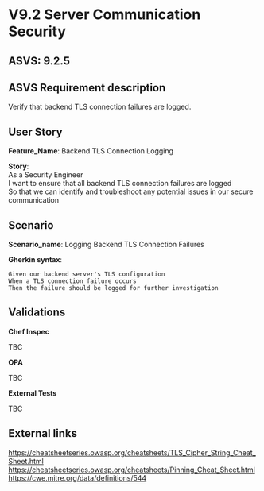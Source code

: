 # V9.2 Server Communication Security

## ASVS: 9.2.5

## ASVS Requirement description

Verify that backend TLS connection failures are logged.

## User Story

**Feature_Name**: Backend TLS Connection Logging

**Story**:\
As a Security Engineer\
I want to ensure that all backend TLS connection failures are logged\
So that we can identify and troubleshoot any potential issues 
in our secure communication

## Scenario

**Scenario_name**: Logging Backend TLS Connection Failures

**Gherkin syntax**:

```gherkin
Given our backend server's TLS configuration
When a TLS connection failure occurs
Then the failure should be logged for further investigation
```

## Validations

**Chef Inspec**

TBC

**OPA**

TBC

**External Tests**

TBC

## External links

<https://cheatsheetseries.owasp.org/cheatsheets/TLS_Cipher_String_Cheat_Sheet.html> \
<https://cheatsheetseries.owasp.org/cheatsheets/Pinning_Cheat_Sheet.html> \
<https://cwe.mitre.org/data/definitions/544>
